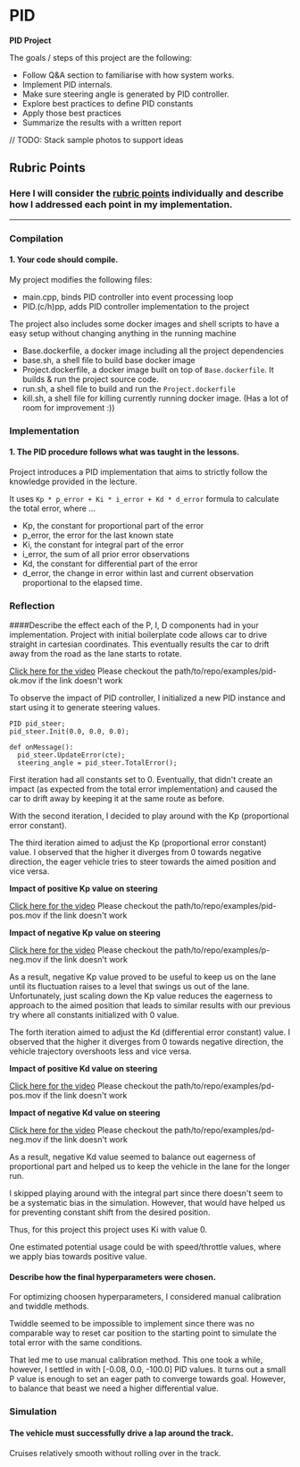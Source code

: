 # PID 


**PID Project**

The goals / steps of this project are the following:

* Follow Q&A section to familiarise with how system works.
* Implement PID internals.
* Make sure steering angle is generated by PID controller.
* Explore best practices to define PID constants
* Apply those best practices
* Summarize the results with a written report


[//]: # (Asset References)

// TODO: Stack sample photos to support ideas

[video1]: ./examples/pid-ok.mov "Target distance exceeded"
[image2]: ./examples/speed.png "Car drives under the highway speed limit"
[image3]: ./examples/collision.png "Car driving without having any collision with other cars"

## Rubric Points
### Here I will consider the [rubric points](https://review.udacity.com/#!/rubrics/1972/view) individually and describe how I addressed each point in my implementation.  

---
### Compilation

#### 1. Your code should compile.

My project modifies the following files:
* main.cpp, binds PID controller into event processing loop
* PID.(c/h)pp, adds PID controller implementation to the project

The project also includes some docker images and shell scripts to have a easy setup without changing anything in the running machine 
* Base.dockerfile, a docker image including all the project dependencies
* base.sh, a shell file to build base docker image
* Project.dockerfile, a docker image built on top of `Base.dockerfile`. It builds & run the project source code.
* run.sh, a shell file to build and run the `Project.dockerfile`
* kill.sh, a shell file for killing currently running docker image. (Has a lot of room for improvement :))




### Implementation

#### 1. The PID procedure follows what was taught in the lessons.

Project introduces a PID implementation that aims to strictly follow the knowledge provided in the lecture.

It uses `Kp * p_error + Ki * i_error + Kd * d_error` formula to calculate the total error, where ...

* Kp, the constant for proportional part of the error
* p_error, the error for the last known state
* Ki, the constant for integral part of the error
* i_error, the sum of all prior error observations
* Kd, the constant for differential part of the error
* d_error, the change in error within last and current observation proportional to the elapsed time.


### Reflection
####Describe the effect each of the P, I, D components had in your implementation.
Project with initial boilerplate code allows car to drive straight in cartesian coordinates. This eventually results the car to drift away from the road as the lane starts to rotate.

[Click here for the video](examples/pid-0k.mov)
Please checkout the path/to/repo/examples/pid-ok.mov if the link doesn't work 

To observe the impact of PID controller, I initialized a new PID instance and start using it to generate steering values.

```
PID pid_steer;
pid_steer.Init(0.0, 0.0, 0.0);

def onMessage():
  pid_steer.UpdateError(cte);
  steering_angle = pid_steer.TotalError();
```

First iteration had all constants set to 0. Eventually, that didn't create an impact (as expected from the total error implementation) and caused the car to drift away by keeping it at the same route as before.

With the second iteration, I decided to play around with the Kp (proportional error constant). 

The third iteration aimed to adjust the Kp (proportional error constant) value. I observed that the higher it diverges from 0 towards negative direction, the eager vehicle tries to steer towards the aimed position and vice versa.

**Impact of positive Kp value on steering**

[Click here for the video](examples/p-pos.mov)
Please checkout the path/to/repo/examples/pid-pos.mov if the link doesn't work

**Impact of negative Kp value on steering**

[Click here for the video](examples/p-neg.mov)
Please checkout the path/to/repo/examples/p-neg.mov if the link doesn't work

As a result, negative Kp value proved to be useful to keep us on the lane until its fluctuation  raises to a level that swings us out of the lane. Unfortunately, just scaling down the Kp value reduces the eagerness to approach to the aimed position that leads to similar results with our previous try where all constants initialized with 0 value.

The forth iteration aimed to adjust the Kd (differential error constant) value. I observed that the higher it diverges from 0 towards negative direction, the vehicle trajectory overshoots less and vice versa.

**Impact of positive Kd value on steering**

[Click here for the video](examples/pd-pos.mov)
Please checkout the path/to/repo/examples/pd-pos.mov if the link doesn't work

**Impact of negative Kd value on steering**

[Click here for the video](examples/pd-neg.mov)
Please checkout the path/to/repo/examples/pd-neg.mov if the link doesn't work

As a result, negative Kd value seemed to balance out eagerness of proportional part and helped us to keep the vehicle in the lane for the longer run.

I skipped playing around with the integral part since there doesn't seem to be a systematic bias in the simulation. However, that would have helped us for preventing constant shift from the desired position.

Thus, for this project this project uses Ki with value 0.

One estimated potential usage could be with speed/throttle values, where we apply bias towards positive value.


#### Describe how the final hyperparameters were chosen.
For optimizing choosen hyperparameters, I considered manual calibration and twiddle methods.

Twiddle seemed to be impossible to implement since there was no comparable way to reset car position to the starting point to simulate the total error with the same conditions.

That led me to use manual calibration method. This one took a while, however, I settled in with [-0.08, 0.0, -100.0] PID values. It turns out a small P value is enough to set an eager path to converge towards goal. However, to balance that beast we need a higher differential value.

### Simulation
#### The vehicle must successfully drive a lap around the track.
Cruises relatively smooth without rolling over in the track.



